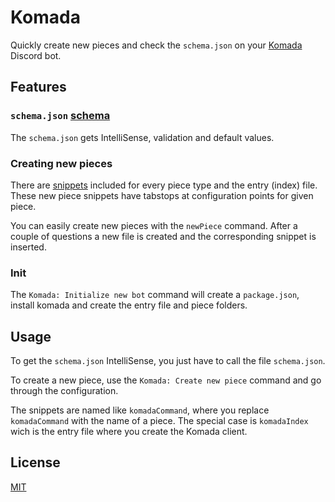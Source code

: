 # Komada

Quickly create new pieces and check the `schema.json` on your [Komada](https://komada.js.org/) Discord bot.

## Features

### `schema.json` [schema](schema/schema.json)

The `schema.json` gets IntelliSense, validation and default values.

### Creating new pieces

There are [snippets](snippets/komada.json) included for every piece type and the entry (index) file. These new piece snippets have tabstops at configuration points for given piece.

You can easily create new pieces with the `newPiece` command. After a couple of questions a new file is created and the corresponding snippet is inserted.

### Init

The `Komada: Initialize new bot` command will create a `package.json`, install komada and create the entry file and piece folders.

## Usage

To get the `schema.json` IntelliSense, you just have to call the file `schema.json`.

To create a new piece, use the `Komada: Create new piece` command and go through the configuration.

The snippets are named like `komadaCommand`, where you replace `komadaCommand` with the name of a piece. The special case is `komadaIndex` wich is the entry file where you create the Komada client.

## License

[MIT](license)